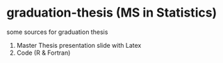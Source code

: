 # graduation-thesis (MS in Statistics)

some sources for graduation thesis

1. Master Thesis presentation slide with Latex
2. Code (R & Fortran)
